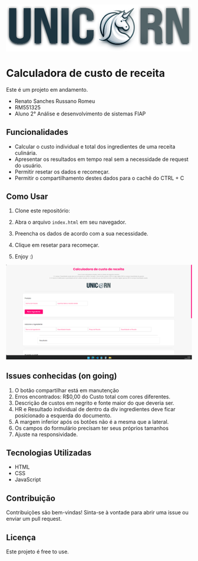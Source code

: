 ![Preview](/image/logo.png)

# Calculadora de custo de receita

Este é um projeto em andamento.

- Renato Sanches Russano Romeu
- RM551325
- Aluno 2° Análise e desenvolvimento de sistemas FIAP

## Funcionalidades

- Calcular o custo individual e total dos ingredientes de uma receita culinária.
- Apresentar os resultados em tempo real sem a necessidade de request do usuário.
- Permitir resetar os dados e recomeçar.
- Permitir o compartilhamento destes dados para o cachê do CTRL + C

## Como Usar

1. Clone este repositório:

2. Abra o arquivo `index.html` em seu navegador.

3. Preencha os dados de acordo com a sua necessidade.

4. Clique em resetar para recomeçar.

5. Enjoy :)

![Preview](/image/print-1.png)

## Issues conhecidas (on going)

1. O botão compartilhar está em manutenção
2. Erros encontrados: R$0,00 do Custo total com cores diferentes.
3. Descrição de custos em negrito e fonte maior do que deveria ser.
4. HR e Resultado individual de dentro da div ingredientes deve ficar posicionado a esquerda do documento.
5. A margem inferior após os botões não é a mesma que a lateral.
6. Os campos do formulário precisam ter seus próprios tamanhos
7. Ajuste na responsividade.

## Tecnologias Utilizadas

- HTML
- CSS
- JavaScript

## Contribuição

Contribuições são bem-vindas! Sinta-se à vontade para abrir uma issue ou enviar um pull request.

## Licença

Este projeto é free to use.
